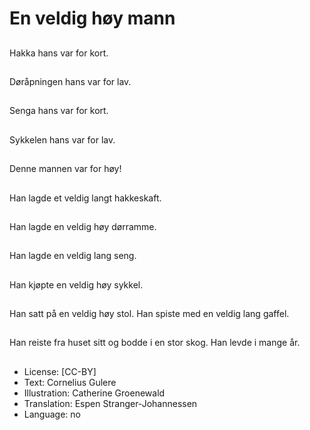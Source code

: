# En veldig høy mann

##
Hakka hans var for kort.

##
Døråpningen hans var for lav.

##
Senga hans var for kort.

##
Sykkelen hans var for lav.

##
Denne mannen var for høy!

##
Han lagde et veldig langt hakkeskaft.

##
Han lagde en veldig høy dørramme.

##
Han lagde en veldig lang seng.

##
Han kjøpte en veldig høy sykkel.

##
Han satt på en veldig høy stol. Han spiste med en veldig lang gaffel.

##
Han reiste fra huset sitt og bodde i en stor skog. Han levde i mange år.

##
* License: [CC-BY]
* Text: Cornelius Gulere
* Illustration: Catherine Groenewald
* Translation: Espen Stranger-Johannessen
* Language: no
